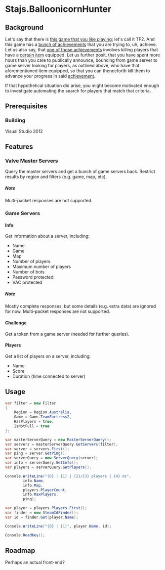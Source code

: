 # Stajs.BalloonicornHunter

## Background

Let's say that there is [this game that you like playing](http://www.teamfortress.com/); let's call it TF2. And this game has a [bunch of achievements](http://steamcommunity.com/stats/TF2/achievements/) that you are trying to, uh, achieve. Let us also say, that [one of those achievements](http://wiki.teamfortress.com/w/index.php?title=The_Great_Deflate&redirect=no) involves killing players that have a [certain item](http://wiki.teamfortress.com/wiki/Balloonicorn) equipped. Let us further posit, that you have spent more hours than you care to publically announce, bouncing from game server to game server looking for players, as outlined above, who have that aforementioned item equipped, so that you can thenceforth kill them to advance your progress in said [achievement](http://wiki.teamfortress.com/wiki/Balloonicorn#Related_achievements).

If that hypothetical situation did arise, you might become motivated enough to investigate automating the search for players that match that criteria.

## Prerequisites

### Building

Visual Studio 2012

## Features

### Valve Master Servers

Query the master servers and get a bunch of game servers back. Restrict results by region and filters (e.g. game, map, etc).

##### Note

Multi-packet responses are not supported.

### Game Servers

#### Info
Get information about a server, including:

* Name
* Game
* Map
* Number of players
* Maximum number of players
* Number of bots
* Password protected
* VAC protected

##### Note

Mostly complete responses, but some details (e.g. extra data) are ignored for now. Multi-packet responses are not supported.

#### Challenge

Get a token from a game server (needed for further queries).

#### Players

Get a list of players on a server, including:

* Name
* Score
* Duration (time connected to server)

## Usage

```c#
var filter = new Filter
{
	Region = Region.Australia,
	Game = Game.TeamFortress2,
	HasPlayers = true,
	IsNotFull = true
};

var masterServerQuery = new MasterServerQuery();
var servers = masterServerQuery.GetServers(filter);
var server = servers.First();
var ping = server.GetPing();
var serverQuery = new ServerQuery(server);
var info = serverQuery.GetInfo();
var players = serverQuery.GetPlayers();

Console.WriteLine("{0} | {1} | {2}/{3} players | {4} ms",
		info.Name,
		info.Map,
		players.PlayerCount,
		info.MaxPlayers,
		ping);

var player = players.Players.First();
var finder = new SteamIdFinder();
var id = finder.Get(player.Name);

Console.WriteLine("{0} | {1}", player.Name, id);

Console.ReadKey();
```

## Roadmap

Perhaps an actual front-end?
